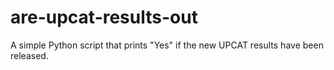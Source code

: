 # are-upcat-results-out
A simple Python script that prints "Yes" if the new UPCAT results have been released.
